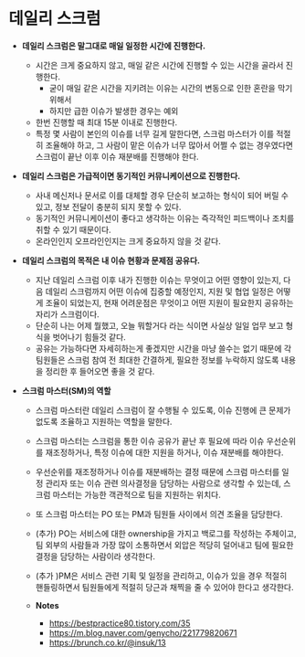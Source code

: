 # 데일리 스크럼

- **데일리 스크럼은 말그대로 매일 일정한 시간에 진행한다.**
	- 시간은 크게 중요하지 않고, 매일 같은 시간에 진행할 수 있는 시간을 골라서 진행한다.
		- 굳이 매일 같은 시간을 지키려는 이유는 시간의 변동으로 인한 혼란을 막기 위해서
		- 하지만 급한 이슈가 발생한 경우는 예외
	- 한번 진행할 때 최대 15분 이내로 진행한다.
	- 특정 몇 사람이 본인의 이슈를 너무 길게 말한다면, 스크럼 마스터가 이를 적절히 조율해야 하고, 그 사람이 맡은 이슈가 너무 많아서 어쩔 수 없는 경우였다면 스크럼이 끝난 이후 이슈 재분배를 진행해야 한다.
       
- **데일리 스크럼은 가급적이면 동기적인 커뮤니케이션으로 진행한다.**
	- 사내 메신저나 문서로 이를 대체할 경우 단순히 보고하는 형식이 되어 버릴 수 있고, 정보 전달이 충분히 되지 못할 수 있다.
	- 동기적인 커뮤니케이션이 좋다고 생각하는 이유는 즉각적인 피드백이나 조치를 취할 수 있기 때문이다.
	- 온라인인지 오프라인인지는 크게 중요하지 않을 것 같다.
        
- **데일리 스크럼의 목적은 내 이슈 현황과 문제점 공유다.**
	- 지난 데일리 스크럼 이후 내가 진행한 이슈는 무엇이고 어떤 영향이 있는지, 다음 데일리 스크럼까지 어떤 이슈에 집중할 예정인지, 지원 및 협업 일정은 어떻게 조율이 되었는지, 현재 어려운점은 무엇이고 어떤 지원이 필요한지 공유하는 자리가 스크럼이다.
	- 단순히 나는 어제 뭘했고, 오늘 뭐할거다 라는 식이면 사실상 일일 업무 보고 형식을 벗어나기 힘들것 같다.
	- 공유는 가능하다면 자세히하는게 좋겠지만 시간을 마냥 쓸수는 없기 때문에 각 팀원들은 스크럼 참여 전 최대한 간결하게, 필요한 정보를 누락하지 않도록 내용을 정리한 후 들어오면 좋을 것 같다.

- **스크럼 마스터(SM)의 역할**
	- 스크럼 마스터란 데일리 스크럼이 잘 수행될 수 있도록, 이슈 진행에 큰 문제가 없도록 조율하고 지원하는 역할을 말한다.
	- 스크럼 마스터는 스크럼을 통한 이슈 공유가 끝난 후 필요에 따라 이슈 우선순위를 재조정하거나, 특정 이슈에 대한 지원을 하거나, 이슈 재분배를 해야한다.
	- 우선순위를 재조정하거나 이슈를 재분배하는 결정 때문에 스크럼 마스터를 일정 관리자 또는 이슈 관련 의사결정을 담당하는 사람으로 생각할 수 있는데, 스크럼 마스터는 가능한 객관적으로 팀을 지원하는 위치다.
	- 또 스크럼 마스터는 PO 또는 PM과 팀원들 사이에서 의견 조율을 담당한다.
	- (추가) PO는 서비스에 대한 ownership을 가지고 백로그를 작성하는 주체이고, 팀 외부의 사람들과 가장 많이 소통하면서 외압은 적당히 덜어내고 팀에 필요한 결정을 담당하는 사람이라 생각한다.
	- (추가 )PM은 서비스 관련 기획 및 일정을 관리하고, 이슈가 있을 경우 적절히 핸들링하면서 팀원들에게 적절히 당근과 채찍을 줄 수 있어야 한다고 생각한다.
          
  - **Notes**
  	- https://bestpractice80.tistory.com/35
  	- https://m.blog.naver.com/genycho/221779820671
  	- https://brunch.co.kr/@insuk/13
